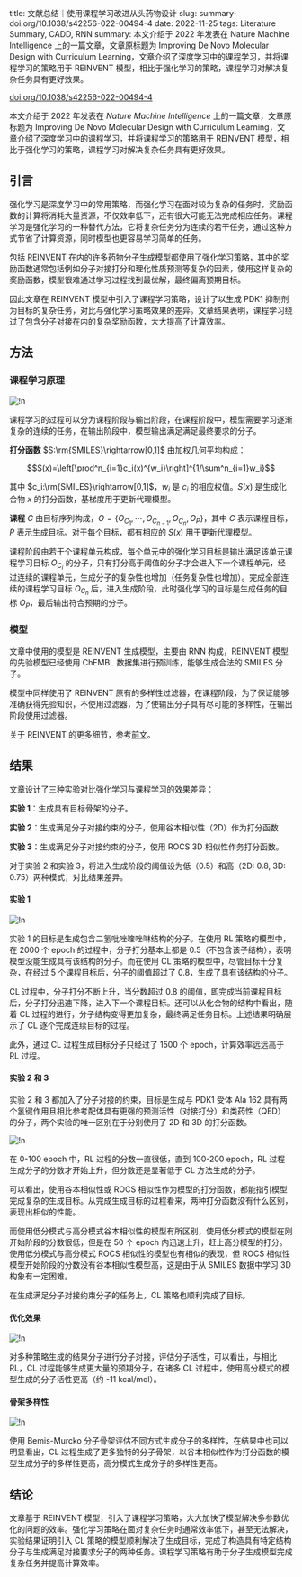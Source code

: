 title: 文献总结｜使用课程学习改进从头药物设计
slug:  summary-doi.org/10.1038/s42256-022-00494-4
date: 2022-11-25
tags: Literature Summary, CADD, RNN
summary: 本文介绍于 2022 年发表在 Nature Machine Intelligence 上的一篇文章，文章原标题为 Improving De Novo Molecular Design with Curriculum Learning，文章介绍了深度学习中的课程学习，并将课程学习的策略用于 REINVENT 模型，相比于强化学习的策略，课程学习对解决复杂任务具有更好效果。

<i class="fa fa-external-link"></i> [doi.org/10.1038/s42256-022-00494-4](https://doi.org/10.1038/s42256-022-00494-4)

本文介绍于 2022 年发表在 *Nature Machine Intelligence* 上的一篇文章，文章原标题为 Improving De Novo Molecular Design with Curriculum Learning，文章介绍了深度学习中的课程学习，并将课程学习的策略用于 REINVENT 模型，相比于强化学习的策略，课程学习对解决复杂任务具有更好效果。

## 引言

强化学习是深度学习中的常用策略，而强化学习在面对较为复杂的任务时，奖励函数的计算将消耗大量资源，不仅效率低下，还有很大可能无法完成相应任务。课程学习是强化学习的一种替代方法，它将复杂任务分为连续的若干任务，通过这种方式节省了计算资源，同时模型也更容易学习简单的任务。

包括 REINVENT 在内的许多药物分子生成模型都使用了强化学习策略，其中的奖励函数通常包括例如分子对接打分和理化性质预测等复杂的因素，使用这样复杂的奖励函数，模型很难通过学习过程找到最优解，最终偏离预期目标。

因此文章在 REINVENT 模型中引入了课程学习策略，设计了以生成 PDK1 抑制剂为目标的复杂任务，对比与强化学习策略效果的差异。文章结果表明，课程学习绕过了包含分子对接在内的复杂奖励函数，大大提高了计算效率。

## 方法

### 课程学习原理

![!n](https://storage.live.com/items/4D18B16B8E0B1EDB!8089?authkey=ALYpzW-ZQ_VBXTU)

课程学习的过程可以分为课程阶段与输出阶段，在课程阶段中，模型需要学习逐渐复杂的连续的任务，在输出阶段中，模型输出满足满足最终要求的分子。

**打分函数** $S:\rm{SMILES}\rightarrow[0,1]$ 由加权几何平均构成：

$$S(x)=\left[\prod^n_{i=1}c_i(x)^{w_i}\right]^{1/\sum^n_{i=1}w_i}$$

其中 $c_i:\rm{SMILES}\rightarrow[0,1]$，$w_i$ 是 $c_i$ 的相应权值。$S(x)$ 是生成化合物 $x$ 的打分函数，基梯度用于更新代理模型。

**课程** $C$ 由目标序列构成，$O=\{O_{C_1},\cdots,O_{C_{n-1}},O_{C_n},O_P\}$，其中 $C$ 表示课程目标，$P$ 表示生成目标。对于每个目标，都有相应的 $S(x)$ 用于更新代理模型。

课程阶段由若干个课程单元构成，每个单元中的强化学习目标是输出满足该单元课程学习目标 $O_{C_i}$ 的分子，只有打分高于阈值的分子才会进入下一个课程单元，经过连续的课程单元，生成分子的复杂性也增加（任务复杂性也增加）。完成全部连续的课程学习目标 $O_{C_n}$ 后，进入生成阶段，此时强化学习的目标是生成任务的目标 $O_P$，最后输出符合预期的分子。

### 模型

文章中使用的模型是 REINVENT 生成模型，主要由 RNN 构成，REINVENT 模型的先验模型已经使用 ChEMBL 数据集进行预训练，能够生成合法的 SMILES 分子。

模型中同样使用了 REINVENT 原有的多样性过滤器，在课程阶段，为了保证能够准确获得先验知识，不使用过滤器，为了使输出分子具有尽可能的多样性，在输出阶段使用过滤器。

关于 REINVENT 的更多细节，参考[前文](https://tseing.github.io/sui-sui-nian/2022-10-15-summary-doi.org/10.1021/acs.jcim.0c00915.html)。

## 结果

文章设计了三种实验对比强化学习与课程学习的效果差异：

**实验 1**：生成具有目标骨架的分子。

**实验 2**：生成满足分子对接约束的分子，使用谷本相似性（2D）作为打分函数

**实验 3**：生成满足分子对接约束的分子，使用 ROCS 3D 相似性作务打分函数。

对于实验 2 和实验 3，将进入生成阶段的阈值设为低（0.5）和高（2D: 0.8, 3D: 0.75）两种模式，对比结果差异。

#### 实验 1

![!n](https://storage.live.com/items/4D18B16B8E0B1EDB!8090?authkey=ALYpzW-ZQ_VBXTU)

实验 1 的目标是生成包含二氢吡唑喹唑啉结构的分子。在使用 RL 策略的模型中，在 2000 个 epoch 的过程中，分子打分基本上都是 0.5（不包含该子结构），表明模型没能生成具有该结构的分子。而在使用 CL 策略的模型中，尽管目标十分复杂，在经过 5 个课程目标后，分子的阈值超过了 0.8，生成了具有该结构的分子。

CL 过程中，分子打分不断上升，当分数超过 0.8 的阈值，即完成当前课程目标后，分子打分迅速下降，进入下一个课程目标。还可以从化合物的结构中看出，随着 CL 过程的进行，分子结构变得更加复杂，最终满足任务目标。上述结果明确展示了 CL 逐个完成连续目标的过程。

此外，通过 CL 过程生成目标分子只经过了 1500 个 epoch，计算效率远远高于 RL 过程。

#### 实验 2 和 3

实验 2 和 3 都加入了分子对接的约束，目标是生成与 PDK1 受体 Ala 162 具有两个氢键作用且相比参考配体具有更强的预测活性（对接打分）和类药性（QED） 的分子，两个实验的唯一区别在于分别使用了 2D 和 3D 的打分函数。

![!n](https://storage.live.com/items/4D18B16B8E0B1EDB!8091?authkey=ALYpzW-ZQ_VBXTU)

在 0-100 epoch 中，RL 过程的分数一直很低，直到 100-200 epoch，RL 过程生成分子的分数才开始上升，但分数还是显著低于 CL 方法生成的分子。

可以看出，使用谷本相似性或 ROCS 相似性作为模型的打分函数，都能指引模型完成复杂的生成目标。从完成生成目标的过程看来，两种打分函数没有什么区别，表现出相似的性能。

而使用低分模式与高分模式谷本相似性的模型有所区别，使用低分模式的模型在刚开始阶段的分数很低，但是在 50 个 epoch 内迅速上升，赶上高分模型的打分。使用低分模式与高分模式 ROCS 相似性的模型也有相似的表现，但 ROCS 相似性模型开始阶段的分数没有谷本相似性模型高，这是由于从 SMILES 数据中学习 3D 构象有一定困难。

在生成满足分子对接约束分子的任务上，CL 策略也顺利完成了目标。

#### 优化效果

![!n](https://storage.live.com/items/4D18B16B8E0B1EDB!8092?authkey=ALYpzW-ZQ_VBXTU)

对多种策略生成的结果分子进行分子对接，评估分子活性，可以看出，与相比 RL，CL 过程能够生成更大量的预期分子，在诸多 CL 过程中，使用高分模式的模型生成的分子活性更高（约 -11 kcal/mol）。

#### 骨架多样性

![!n](https://storage.live.com/items/4D18B16B8E0B1EDB!8093?authkey=ALYpzW-ZQ_VBXTU)

使用 Bemis-Murcko 分子骨架评估不同方式生成分子的多样性，在结果中也可以明显看出，CL 过程生成了更多独特的分子骨架，以谷本相似性作为打分函数的模型生成分子的多样性更高，高分模式生成分子的多样性更高。

## 结论

文章基于 REINVENT 模型，引入了课程学习策略，大大加快了模型解决多参数优化的问题的效率。强化学习策略在面对复杂任务时通常效率低下，甚至无法解决，实验结果证明引入 CL 策略的模型顺利解决了生成目标，完成了构造具有特定结构分子与生成满足对接要求分子的两种任务。课程学习策略有助于分子生成模型完成复杂任务并提高计算效率。